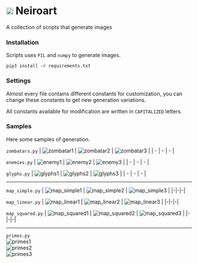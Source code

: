# <img src="img/logo.png" style="width: 1ch; image-rendering: pixelated"> Neiroart
A collection of scripts that generate images

### Installation
Scripts uses `PIL` and `numpy` to generate images.

```
pip3 install -r requirements.txt
```

### Settings
Almost every file contains different constants for customization, you can change these constants to get new generation variations. 

All constants available for modification are written in `CAPITALIZED` letters.

### Samples
Here some samples of generation.

`zombatars.py`
| ![zombatar1](img/zombatar1.png) | ![zombatar2](img/zombatar2.png) | ![zombatar3](img/zombatar3.png) |
| - | - | - |

`enemies.py`
| ![enemy1](img/enemy1.png) | ![enemy2](img/enemy2.png) | ![enemy3](img/enemy3.png) |
| - | - | - |

`glyphs.py`
| ![glyphs1](img/glyphs1.png) | ![glyphs2](img/glyphs2.png) | ![glyphs3](img/glyphs3.png) |
| - | - | - |

---

`map_simple.py`
| ![map_simple1](img/map_simple1.png) | ![map_simple2](img/map_simple2.png) | ![map_simple3](img/map_simple3.png) |
|-|-|-|

`map_linear.py`
| ![map_linear1](img/map_linear1.png) | ![map_linear2](img/map_linear2.png) | ![map_linear3](img/map_linear3.png) |
|-|-|-|

`map_squared.py`
| ![map_squared1](img/map_squared1.png) | ![map_squared2](img/map_squared2.png) | ![map_squared3](img/map_squared3.png) |
|-|-|-|

---
`primes.py`  
![primes1](img/primes1.png)  
![primes2](img/primes2.png)  
![primes3](img/primes3.png)  
